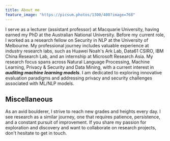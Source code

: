 ```yaml
---
title: About me
feature_image: "https://picsum.photos/1300/400?image=768"
---
```


I serve as a lecturer (assistant professor) at Macquarie University, having earned my PhD at the Australian National University. Before my current role, I worked as a research fellow on Security in NLP at the University of Melbourne. My professional journey includes valuable experience at industry research labs, such as Huawei Noah's Ark Lab, Data61 CSIRO, IBM China Research Lab, and an internship at Microsoft Research Asia. My research focus spans across Natural Language Processing, Machine Learning, Privacy & Security and Data Mining, with a current interest in ***auditing machine learning models***. I am dedicated to exploring innovative evaluation paradigms and addressing privacy and security challenges associated with ML/NLP models.

## Miscellaneous


As an avid boulderer, I strive to reach new grades and heights every day. I see research as a similar journey, one that requires patience, persistence, and a constant pursuit of improvement. If you share my passion for exploration and discovery and want to collaborate on research projects, don't hesitate to get in touch.
